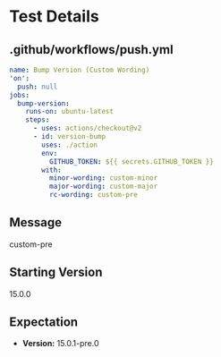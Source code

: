 # Test Details
## .github/workflows/push.yml
```YAML
name: Bump Version (Custom Wording)
'on':
  push: null
jobs:
  bump-version:
    runs-on: ubuntu-latest
    steps:
      - uses: actions/checkout@v2
      - id: version-bump
        uses: ./action
        env:
          GITHUB_TOKEN: ${{ secrets.GITHUB_TOKEN }}
        with:
          minor-wording: custom-minor
          major-wording: custom-major
          rc-wording: custom-pre

```
## Message
custom-pre
## Starting Version
15.0.0
## Expectation
- **Version:** 15.0.1-pre.0